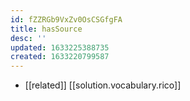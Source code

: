 ```yaml
---
id: fZZRGb9VxZv0OsCSGfgFA
title: hasSource
desc: ''
updated: 1633225388735
created: 1633220799587
---
```


- [[related]] [[solution.vocabulary.rico]]
